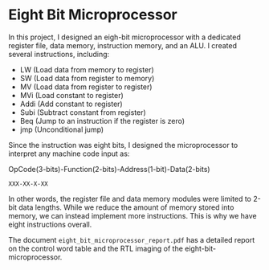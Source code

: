 # Eight Bit Microprocessor

In this project, I designed an eigh-bit microprocessor with a dedicated register file, data memory, instruction memory, and an ALU. I created several instructions, including:

- LW (Load data from memory to register)
- SW (Load data from register to memory)
- MV (Load data from register to register)
- MVi (Load constant to register)
- Addi (Add constant to register)
- Subi (Subtract constant from register)
- Beq (Jump to an instruction if the register is zero)
- jmp (Unconditional jump)

Since the instruction was eight bits, I designed the microprocessor to interpret any machine code input as:

OpCode(3-bits)-Function(2-bits)-Address(1-bit)-Data(2-bits)

``` XXX-XX-X-XX ```

In other words, the register file and data memory modules were limited to 2-bit data lengths. While we reduce the amount of memory stored into memory, 
we can instead implement more instructions. This is why we have eight instructions overall. 

The document ```eight_bit_microprocessor_report.pdf``` has a detailed report on the control word table and the RTL imaging of the eight-bit-microprocessor. 
